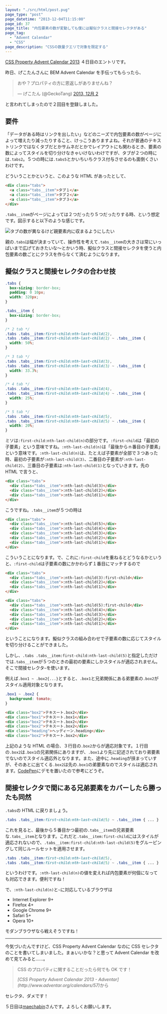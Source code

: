 ```yaml
---
layout: "./src/html/post.pug"
page_type: "post"
page_datetime: "2013-12-04T11:15:00"
page_id: 37
page_title: "内包要素の数が変動しても僕には擬似クラスと間接セレクタがある"
page_tag:
  - "Advent Calendar"
  - "CSS"
page_description: "CSSの数量クエリで対象を限定する"
---
```


[CSS Property Advent Calendar 2013](http://www.adventar.org/calendars/57) ４日目のエントリです。

昨日、げこたんさんに BEM Advent Calendar を手伝ってもらったら、

<blockquote class="twitter-tweet" lang="ja"><p>おや？プロパティの方に恩返しがありませんね？</p>&mdash; げこたん (@GeckoTang) <a href="https://twitter.com/GeckoTang/statuses/407367908268834816">2013, 12月 2</a></blockquote>
<script async src="//platform.twitter.com/widgets.js"></script>

と言われてしまったので２回目を登録しました。

## 要件

「データがある時はリンクを出したい」などのニーズで内包要素の数がページによって増えたり減ったりすること、けっこうありますよね。それが普通のテキストリンクではなくタブだとかサムネだとかでレイアウトにも関わるとき、要素の数によってスタイルを切り分けなきゃいけないわけですが、タブが２つの時には`.tabs2`。５つの時には`.tabs5`とかいちいちクラス付与させるのも面倒くさいわけです。

どういうことかというと、このような HTML があったとして、

```html
<div class="tabs">
  <a class="tabs__item">タブ１</a>
  <a class="tabs__item">タブ２</a>
  <a class="tabs__item">タブ３</a>
</div>
```

`.tabs__item`がページによっては２つだったり５つだったりする時、という想定です。図示すると以下のような感じです。

![タブの数が異なるけど親要素内に収まるようにしたい](/img/multiple-tabs/01.png "タブの数が異なるけど幅はそれぞれ親要素内に収まるようにしたい")

親の`.tabs`は幅が決まっていて、操作性を考えて`.tabs__item`の大きさは常にいっぱいまで広げておきたいな〜とかいう時、擬似クラスと間接セレクタを使うと内包要素の数ごとにクラスを作らなくて済むようになります。

## 擬似クラスと間接セレクタの合わせ技

```css
.tabs {
  box-sizing: border-box;
  padding: 0 10px;
  width: 320px;
}

.tabs__item {
  box-sizing: border-box;
}

/* 2 tab */
.tabs .tabs__item:first-child:nth-last-child(2),
.tabs .tabs__item:first-child:nth-last-child(2) ~ .tabs__item {
  width: 50%;
}

/* 3 tab */
.tabs .tabs__item:first-child:nth-last-child(3),
.tabs .tabs__item:first-child:nth-last-child(3) ~ .tabs__item {
  width: 33.3%;
}

/* 4 tab */
.tabs .tabs__item:first-child:nth-last-child(4),
.tabs .tabs__item:first-child:nth-last-child(4) ~ .tabs__item {
  width: 25%;
}

/* 5 tab */
.tabs .tabs__item:first-child:nth-last-child(5),
.tabs .tabs__item:first-child:nth-last-child(5) ~ .tabs__item {
  width: 20%;
}
```

ミソは`:first-child:nth-last-child(n)`の部分です。`:first-child`は「最初の子要素」という意味ですね。`:nth-last-child(n)`は「最後からｎ番目の子要素」という意味です。`:nth-last-child(n)`は、たとえば子要素が全部で３つあった時、最初の子要素が`:nth-last-child(3)`、二番目の子要素が`:nth-last-child(2)`、三番目の子要素は`:nth-last-child(1)`となっていきます。先の HTML で言うと、

```html
<div class="tabs">
  <div class="tabs__item">:nth-last-child(3)</div>
  <div class="tabs__item">:nth-last-child(2)</div>
  <div class="tabs__item">:nth-last-child(1)</div>
</div>
```

こうですね。`.tabs__item`が５つの時は

```html
<div class="tabs">
  <div class="tabs__item">:nth-last-child(5)</div>
  <div class="tabs__item">:nth-last-child(4)</div>
  <div class="tabs__item">:nth-last-child(3)</div>
  <div class="tabs__item">:nth-last-child(2)</div>
  <div class="tabs__item">:nth-last-child(1)</div>
</div>
```

こういうことになります。で、これに`:first-child`を重ねるとどうなるかというと、`:first-child`は子要素の数にかかわらず１番目にマッチするので

```html
<div class="tabs">
  <div class="tabs__item">:nth-last-child(3):first-child</div>
  <div class="tabs__item">:nth-last-child(2)</div>
  <div class="tabs__item">:nth-last-child(1)</div>
</div>

<div class="tabs">
  <div class="tabs__item">:nth-last-child(5):first-child</div>
  <div class="tabs__item">:nth-last-child(4)</div>
  <div class="tabs__item">:nth-last-child(3)</div>
  <div class="tabs__item">:nth-last-child(2)</div>
  <div class="tabs__item">:nth-last-child(1)</div>
</div>
```

ということになります。擬似クラスの組み合わせで子要素の数に応じてスタイルを切り分けることができました。

しかし、`.tabs .tabs__item:first-child:nth-last-child(5)`と指定しただけでは`.tabs__item`が５つのときの最初の要素にしかスタイルが適応されません。そこで間接セレクタ`~`を使います。

例えば`.box1 ~ .box2{...}`とすると、`.box1`と兄弟関係にある弟要素の`.box2`がスタイル適用対象となります。

```css
.box1 ~ .box2 {
  background: tomato;
}
```

```html
<div class="box2">テキスート.box2</div>
<div class="box1">テキスート.box1</div>
<div class="box2">テキスート.box2</div>
<div class="box2">テキスート.box2</div>
<div class="heading">ヘッディーン.heading</div>
<div class="box2">テキスート.box2</div>
```

上記のような HTML の場合、３行目の`.box2`からが適応対象です。１行目の`.box2`は`.box1`の兄弟関係にありますが、`.box1`より先に記述されており弟要素でないのでスタイル適応外となります。また、途中に`.heading`が挟まっていすが、そのあとに出てくる`.box2`は先の`.box1`の弟要素なのでスタイルは適応されます。[CodePen](http://codepen.io/anon/pen/FHbGe)にデモを置いたので参考にどうぞ。

## 間接セレクタで間にある兄弟要素をカバーしたら勝ったも同然

`.tabs`の HTML に戻りましょう。

<!-- prettier-ignore -->
```css
.tabs .tabs__item:first-child:nth-last-child(5) ~ .tabs__item { ... }
```

これを見ると、最後から５番目かつ最初の`.tabs__item`の兄弟要素な`.tabs__item`となります。これだと`.tabs__item:first-child`にはスタイルが適応されないので、`.tabs__item:first-child:nth-last-child(5)`をグルーピングして同じルールセットを適用させます。

<!-- prettier-ignore -->
```css
.tabs .tabs__item:first-child:nth-last-child(5),
.tabs .tabs__item:first-child:nth-last-child(5) ~ .tabs__item { ... }
```

というわけです。`:nth-last-child(n)`の値を変えれば内包要素が何個になっても対応できます。便利ですね！

で、`:nth-last-child(n)`と`~`に対応しているブラウザは

- Internet Explorer 9+
- Firefox 4+
- Google Chrome 9+
- Safari 5+
- Opera 10+

モダンブラウザなら戦えそうですね！

---

今気づいたんですけど、CSS Property Advent Calendar なのに CSS セレクタのことを書いてしまいました。まぁいいかな？と思って Advent Calendar を改めて見てみると......。

> CSS のプロパティに関することだったら何でも OK です！
>
> <footer><cite>[CSS Property Advent Calendar 2013 - Adventar](http://www.adventar.org/calendars/57)</cite>から</footer>

セレクタ、ダメです！

５日目は[maechabin](http://www.adventar.org/users/2313)さんです。よろしくお願いします。
